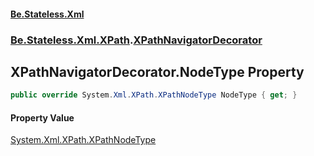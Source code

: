 #### [Be.Stateless.Xml](README.md 'README')
### [Be.Stateless.Xml.XPath](Be.Stateless.Xml.XPath.md 'Be.Stateless.Xml.XPath').[XPathNavigatorDecorator](XPathNavigatorDecorator.md 'Be.Stateless.Xml.XPath.XPathNavigatorDecorator')

## XPathNavigatorDecorator.NodeType Property

```csharp
public override System.Xml.XPath.XPathNodeType NodeType { get; }
```

#### Property Value
[System.Xml.XPath.XPathNodeType](https://docs.microsoft.com/en-us/dotnet/api/System.Xml.XPath.XPathNodeType 'System.Xml.XPath.XPathNodeType')